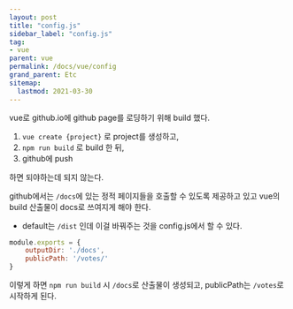 ```yaml
---
layout: post
title: "config.js"
sidebar_label: "config.js"
tag:
- vue
parent: vue
permalink: /docs/vue/config
grand_parent: Etc
sitemap:
  lastmod: 2021-03-30
---
```


vue로 github.io에 github page를 로딩하기 위해 build 했다.  

1. `vue create {project}` 로 project를 생성하고,
2. `npm run build` 로 build 한 뒤,
3. github에 push

하면 되야하는데 되지 않는다.

github에서는 `/docs`에 있는 정적 페이지들을 호출할 수 있도록 제공하고 있고 vue의 build 산출물이 docs로 쓰여지게 해야 한다. 
- default는 `/dist` 인데 이걸 바꿔주는 것을 config.js에서 할 수 있다.

```javascript
module.exports = {
    outputDir: './docs',
    publicPath: '/votes/'
}
```

이렇게 하면 `npm run build` 시 `/docs`로 산출물이 생성되고, publicPath는 `/votes`로 시작하게 된다.  

